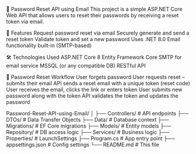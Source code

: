 🔐 Password Reset API using Email
This project is a simple ASP.NET Core Web API that allows users to reset their passwords by receiving a reset token via email.

📌 Features
Request password reset via email
Securely generate and send a reset token
Validate token and set a new password
Uses .NET 8.0
Email functionality built-in (SMTP-based)

🛠️ Technologies Used
ASP.NET Core 8
Entity Framework Core
SMTP for email service
MSSQL (or any compatible DB)
RESTful API

📩 Password Reset Workflow
User forgets password
User requests reset – submits their email
API sends a reset email with a unique token (reset code)
User receives the email, clicks the link or enters token
User submits new password along with the token
API validates the token and updates the password

Password-Reset-API-using-Email/
│
├── Controllers/             # API endpoints
├── DTOs/                    # Data Transfer Objects
├── Data/                    # Database context
├── Migrations/              # EF Core migrations
├── Models/                  # Entity models
├── Repository/              # DB access logic
├── Services/                # Business logic
├── Properties/              # LaunchSettings
├── Program.cs               # App entry point
├── appsettings.json         # Config settings
└── README.md                # This file

